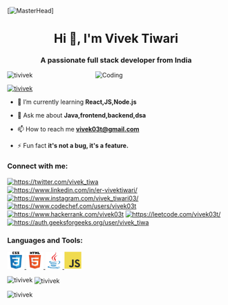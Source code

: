 [![MasterHead](https://user-images.githubusercontent.com/31867166/196738604-b9b383b9-f5db-4285-8137-1f04be45a117.gif)]
<h1 align="center">Hi 👋, I'm Vivek Tiwari</h1>
<h3 align="center">A passionate full stack developer from India</h3>
<img align="right" alt="Coding" width="300px" src="https://camo.githubusercontent.com/5ddf73ad3a205111cf8c686f687fc216c2946a75005718c8da5b837ad9de78c9/68747470733a2f2f7468756d62732e6766796361742e636f6d2f4576696c4e657874446576696c666973682d736d616c6c2e676966"
<p align="left"> <img src="https://komarev.com/ghpvc/?username=tivivek&label=Profile%20views&color=0e75b6&style=flat" alt="tivivek" /> </p>

<p align="left" width="100px"> <a href="https://github.com/ryo-ma/github-profile-trophy"><img src="https://github-profile-trophy.vercel.app/?username=tivivek" alt="tivivek" /></a> </p>


- 🌱 I’m currently learning **React,JS,Node.js**

- 💬 Ask me about **Java,frontend,backend,dsa**

- 📫 How to reach me **vivek03t@gmail.com**

- ⚡ Fun fact **it's not a bug, it's a feature.**

<h3 align="left">Connect with me:</h3>
<p align="left">
<a href="https://twitter.com/https://twitter.com/vivek_tiwa" target="blank"><img align="center" src="https://raw.githubusercontent.com/rahuldkjain/github-profile-readme-generator/master/src/images/icons/Social/twitter.svg" alt="https://twitter.com/vivek_tiwa" height="30" width="40" /></a>
<a href="https://linkedin.com/in/https://www.linkedin.com/in/er-vivektiwari/" target="blank"><img align="center" src="https://raw.githubusercontent.com/rahuldkjain/github-profile-readme-generator/master/src/images/icons/Social/linked-in-alt.svg" alt="https://www.linkedin.com/in/er-vivektiwari/" height="30" width="40" /></a>
<a href="https://instagram.com/https://www.instagram.com/vivek_tiwari03/" target="blank"><img align="center" src="https://raw.githubusercontent.com/rahuldkjain/github-profile-readme-generator/master/src/images/icons/Social/instagram.svg" alt="https://www.instagram.com/vivek_tiwari03/" height="30" width="40" /></a>
<a href="https://www.codechef.com/users/https://www.codechef.com/users/vivek03t" target="blank"><img align="center" src="https://cdn.jsdelivr.net/npm/simple-icons@3.1.0/icons/codechef.svg" alt="https://www.codechef.com/users/vivek03t" height="30" width="40" /></a>
<a href="https://www.hackerrank.com/https://www.hackerrank.com/vivek03t" target="blank"><img align="center" src="https://raw.githubusercontent.com/rahuldkjain/github-profile-readme-generator/master/src/images/icons/Social/hackerrank.svg" alt="https://www.hackerrank.com/vivek03t" height="30" width="40" /></a>
<a href="https://www.leetcode.com/https://leetcode.com/vivek03t/" target="blank"><img align="center" src="https://raw.githubusercontent.com/rahuldkjain/github-profile-readme-generator/master/src/images/icons/Social/leet-code.svg" alt="https://leetcode.com/vivek03t/" height="30" width="40" /></a>
<a href="https://auth.geeksforgeeks.org/user/https://auth.geeksforgeeks.org/user/vivek_tiwa" target="blank"><img align="center" src="https://raw.githubusercontent.com/rahuldkjain/github-profile-readme-generator/master/src/images/icons/Social/geeks-for-geeks.svg" alt="https://auth.geeksforgeeks.org/user/vivek_tiwa" height="30" width="40" /></a>
</p>

<h3 align="left">Languages and Tools:</h3>
<p align="left"> <a href="https://www.w3schools.com/css/" target="_blank" rel="noreferrer"> <img src="https://raw.githubusercontent.com/devicons/devicon/master/icons/css3/css3-original-wordmark.svg" alt="css3" width="40" height="40"/> </a> <a href="https://www.w3.org/html/" target="_blank" rel="noreferrer"> <img src="https://raw.githubusercontent.com/devicons/devicon/master/icons/html5/html5-original-wordmark.svg" alt="html5" width="40" height="40"/> </a> <a href="https://www.java.com" target="_blank" rel="noreferrer"> <img src="https://raw.githubusercontent.com/devicons/devicon/master/icons/java/java-original.svg" alt="java" width="40" height="40"/> </a> <a href="https://developer.mozilla.org/en-US/docs/Web/JavaScript" target="_blank" rel="noreferrer"> <img src="https://raw.githubusercontent.com/devicons/devicon/master/icons/javascript/javascript-original.svg" alt="javascript" width="40" height="40"/> </a> </p>

<p><img align="left" src="https://github-readme-stats.vercel.app/api/top-langs?username=tivivek&show_icons=true&locale=en&layout=compact" alt="tivivek" /></p>

<p>&nbsp;<img align="center" src="https://github-readme-stats.vercel.app/api?username=tivivek&show_icons=true&locale=en" alt="tivivek" /></p>

<p><img align="center" src="https://github-readme-streak-stats.herokuapp.com/?user=tivivek&" alt="tivivek" /></p>

